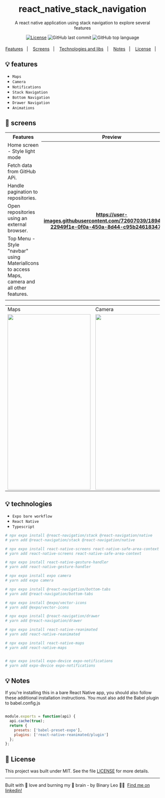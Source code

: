 <div align="center" style="margin: 20px; text-align: center">

   # react_native_stack_navigation

  <p>A react native application using stack navigation to explore several features</p>
 
  [![License](http://img.shields.io/:license-mit-blue.svg?style=flat-square)](https://github.com/BinaryLeo/react_native_stack_navigation/blob/main/LICENSE)
  ![GitHub last commit](https://img.shields.io/github/last-commit/BinaryLeo/react_native_stack_navigation?style=flat-square)
  ![GitHub top language](https://img.shields.io/github/languages/top/BinaryLeo/react_native_stack_navigation?style=flat-square)
 
</div>
<p align="center">
  <a href="#-features">Features</a>&nbsp;&nbsp;&nbsp;|&nbsp;&nbsp;&nbsp;
   <a href="#-screens">Screens</a>&nbsp;&nbsp;&nbsp;|&nbsp;&nbsp;&nbsp;
  <a href="#-technologies">Technologies and libs</a>&nbsp;&nbsp;&nbsp;|&nbsp;&nbsp;&nbsp;
  <a href="#-notes">Notes</a>&nbsp;&nbsp;&nbsp;|&nbsp;&nbsp;&nbsp;
  <a href="#-license">License</a>&nbsp;&nbsp;&nbsp;|&nbsp;&nbsp;&nbsp;

</p>





## 💡 features

- ``Maps``
- ``Camera``
- ``Notifications``
- ``Stack Navigation``
- ``Bottom Navigation``
- ``Drawer Navigation``
- ``Animations``

## 📱 screens

<table>
  <tr>
    <th width="50%">Features</th>
    <th width="30%">Preview</th>
  </tr>
  <tr>
    <td>Home screen - Style light mode</td>
    <th rowspan="6"> 

https://user-images.githubusercontent.com/72607039/189484829-22949f1e-0f0a-450a-8d44-c95b24618347.mp4

  </th>
  </tr>
   <tr> <td> Fetch data from GitHub APi.</td> </tr>
   <tr> <td>Handle pagination to repositories.</td> </tr>
   <tr> <td>Open repositories using an external browser.</td> </tr>
   <tr> <td>Top Menu - Style "navbar" using MaterialIcons to access Maps, camera and all other features.</td> </tr>
  <tr><td> </td> </tr>
  </tr>
</table>
<table>
  <tr>
    <td>Maps</td>
    <td>Camera</td>
    <td>Notifications</td>
  </tr>
  <tr>
   
   <td><img src="https://user-images.githubusercontent.com/72607039/189487759-df67d594-ba7f-4912-9200-4f9b042b6724.png" width=270 height=570></td>
   
  <td><img src="https://user-images.githubusercontent.com/72607039/189487735-ee590084-01f8-4e14-a29f-c15fde5f1839.png" width=270 height=570></td> 
   <td><img src="" width=270 height=570></td>

  </tr>
 </table>

## 💡 technologies

- ``Expo bare workflow``
- ``React Native``
- ``Typescript``

```bash
# npx expo install @react-navigation/stack @react-navigation/native
# yarn add @react-navigation/stack @react-navigation/native

# npx expo install react-native-screens react-native-safe-area-context
# yarn add react-native-screens react-native-safe-area-context

# npx expo install react-native-gesture-handler
# yarn add react-native-gesture-handler

# npx expo install expo camera
# yarn add expo camera

# npx expo install @react-navigation/bottom-tabs
# yarn add @react-navigation/bottom-tabs

# npx expo install @expo/vector-icons
# yarn add @expo/vector-icons

# npx expo install @react-navigation/drawer
# yarn add @react-navigation/drawer

# npx expo install react-native-reanimated
# yarn add react-native-reanimated

# npx expo install react-native-maps
# yarn add react-native-maps


# npx expo install expo-device expo-notifications
# yarn add expo-device expo-notifications

```

## 💡 Notes
If you're installing this in a bare React Native app, you should also follow these additional installation instructions.
You must also add the Babel plugin to babel.config.js

``` javascript

module.exports = function(api) {
  api.cache(true);
  return {
    presets: ['babel-preset-expo'],
    plugins: ['react-native-reanimated/plugin']
  };
};

```

## 📄 License

This project was built under MIT. See the file [LICENSE](LICENSE) for more details.

---


Built with 💖 love and burning my 🧠 brain - by Binary Leo 👋🏻 &nbsp;[Find me on linkedin!](https://www.linkedin.com/in/leonardo-moura-92b513209/)
